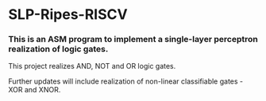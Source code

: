 # SLP-Ripes-RISCV
### This is an ASM program to implement a single-layer perceptron realization of logic gates.

This project realizes AND, NOT and OR logic gates. 

Further updates will include realization of non-linear classifiable gates - XOR and XNOR.
